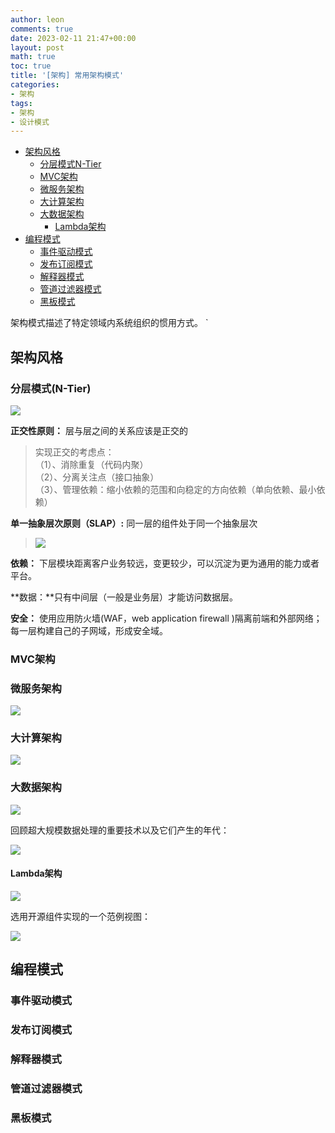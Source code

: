 ```yaml
---
author: leon
comments: true
date: 2023-02-11 21:47+00:00
layout: post
math: true
toc: true
title: '[架构] 常用架构模式'
categories:
- 架构
tags:
- 架构
- 设计模式
---
```


<!-- TOC -->

- [架构风格](#%E6%9E%B6%E6%9E%84%E9%A3%8E%E6%A0%BC)
    - [分层模式N-Tier](#%E5%88%86%E5%B1%82%E6%A8%A1%E5%BC%8Fn-tier)
    - [MVC架构](#mvc%E6%9E%B6%E6%9E%84)
    - [微服务架构](#%E5%BE%AE%E6%9C%8D%E5%8A%A1%E6%9E%B6%E6%9E%84)
    - [大计算架构](#%E5%A4%A7%E8%AE%A1%E7%AE%97%E6%9E%B6%E6%9E%84)
    - [大数据架构](#%E5%A4%A7%E6%95%B0%E6%8D%AE%E6%9E%B6%E6%9E%84)
        - [Lambda架构](#lambda%E6%9E%B6%E6%9E%84)
- [编程模式](#%E7%BC%96%E7%A8%8B%E6%A8%A1%E5%BC%8F)
    - [事件驱动模式](#%E4%BA%8B%E4%BB%B6%E9%A9%B1%E5%8A%A8%E6%A8%A1%E5%BC%8F)
    - [发布订阅模式](#%E5%8F%91%E5%B8%83%E8%AE%A2%E9%98%85%E6%A8%A1%E5%BC%8F)
    - [解释器模式](#%E8%A7%A3%E9%87%8A%E5%99%A8%E6%A8%A1%E5%BC%8F)
    - [管道过滤器模式](#%E7%AE%A1%E9%81%93%E8%BF%87%E6%BB%A4%E5%99%A8%E6%A8%A1%E5%BC%8F)
    - [黑板模式](#%E9%BB%91%E6%9D%BF%E6%A8%A1%E5%BC%8F)

<!-- /TOC -->

架构模式描述了特定领域内系统组织的惯用方式。
`
## 架构风格
### 分层模式(N-Tier)

![](/images/architecture/n-tier-logical.svg)

**正交性原则：** 层与层之间的关系应该是正交的
> 实现正交的考虑点：  
> （1）、消除重复（代码内聚）  
> （2）、分离关注点（接口抽象）  
> （3）、管理依赖：缩小依赖的范围和向稳定的方向依赖（单向依赖、最小依赖）  

**单一抽象层次原则（SLAP）:** 同一层的组件处于同一个抽象层次

> ![](/images/architecture/n-tier-layer-desc.webp)

**依赖：** 下层模块距离客户业务较远，变更较少，可以沉淀为更为通用的能力或者平台。

**数据：**只有中间层（一般是业务层）才能访问数据层。

**安全：** 使用应用防火墙(WAF，web application firewall )隔离前端和外部网络；每一层构建自己的子网域，形成安全域。


### MVC架构

### 微服务架构

![](/images/architecture/microservice-architecture.png)

### 大计算架构

![](/images/architecture/big-compute-logical.png)

### 大数据架构

![](/images/architecture/big-data-logical.svg)

回顾超大规模数据处理的重要技术以及它们产生的年代：

![](/images/architecture/bit-data-technology-timeserise.jpg)


#### Lambda架构

![](/images/architecture/lambda.png)


选用开源组件实现的一个范例视图：

![](/images/architecture/lambda2.png)


## 编程模式

### 事件驱动模式

### 发布订阅模式

### 解释器模式

### 管道过滤器模式

### 黑板模式


